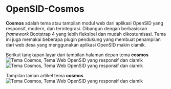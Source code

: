 # OpenSID-Cosmos
**Cosmos** adalah tema atau tampilan modul web dari aplikasi OpenSID yang responsif, modern, dan terintegrasi. Dibangun dengan berbasiskan *framework* Bootstrap 4 yang lebih fleksibel dan mudah dikostumisasi. Tema ini juga memakai beberapa plugin pendukung yang membuat penampilan dari web desa yang menggunakan aplikasi OpenSID makin ciamik.

Berikut tangkapan layar dari tampilan halaman depan tema **cosmos**
![Tema Cosmos, Tema Web OpenSID yang responsif dan ciamik](https://i.postimg.cc/DwsgwfSz/laman-beranda.png)
![Tema Cosmos, Tema Web OpenSID yang responsif dan ciamik](https://i.postimg.cc/zXHwxDSk/laman-beranda2.png)


Tampilan laman artikel tema **cosmos**
![Tema Cosmos, Tema Web OpenSID yang responsif dan ciamik](https://i.postimg.cc/50fpGcN2/laman-artikel.png)


